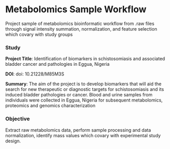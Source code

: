 # Metabolomics Sample Workflow

Project sample of metabolomics bioinformatic workflow from .raw files through signal intensity summation, normalization, and feature selection which covary with study groups

### Study

__Project Title__: Identification of biomarkers in schistosomiasis and associated bladder cancer and pathologies in Eggua, Nigeria

__DOI__: doi: 10.21228/M85M3S

__Summary__: The aim of the project is to develop biomarkers that will aid the search for new therapeutic or diagnostic targets for schistosomiasis and its induced bladder pathologies or cancer. Blood and urine samples from individuals were collected in Eggua, Nigeria for subsequent metabolomics, proteomics and genomics characterization
### Objective

Extract raw metabolomics data, perform sample processing and data normalization, identify mass values which covary with experimental study design.